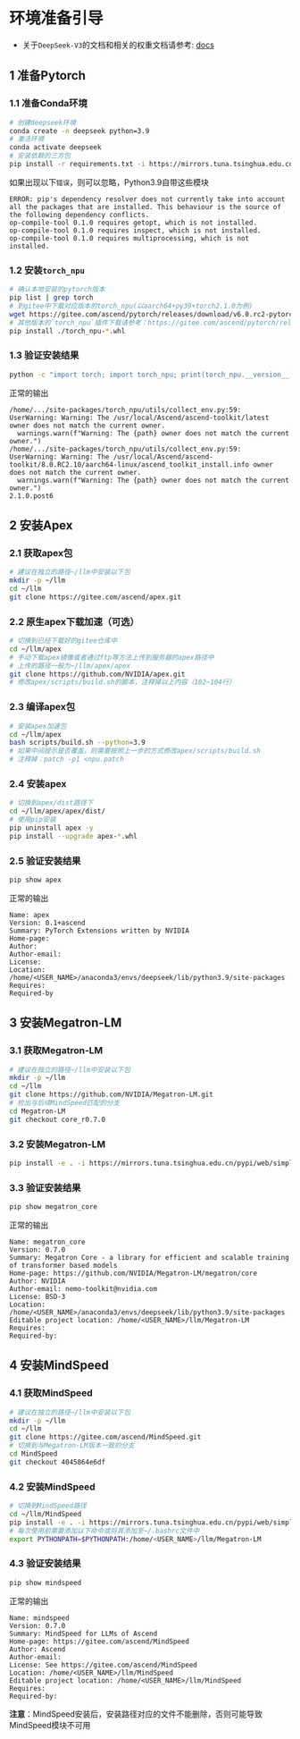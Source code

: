 # 环境准备引导

- 关于`DeepSeek-V3`的文档和相关的权重文档请参考: [docs](./docs)

## 1 准备Pytorch

### 1.1 准备Conda环境

```bash
# 创建deepseek环境
conda create -n deepseek python=3.9
# 激活环境
conda activate deepseek
# 安装依赖的三方包
pip install -r requirements.txt -i https://mirrors.tuna.tsinghua.edu.cn/pypi/web/simple
```

如果出现以下`错误`，则可以忽略，Python3.9自带这些模块

```log
ERROR: pip's dependency resolver does not currently take into account all the packages that are installed. This behaviour is the source of the following dependency conflicts.
op-compile-tool 0.1.0 requires getopt, which is not installed.
op-compile-tool 0.1.0 requires inspect, which is not installed.
op-compile-tool 0.1.0 requires multiprocessing, which is not installed.
```

### 1.2 安装`torch_npu`

```bash
# 确认本地安装的pytorch版本
pip list | grep torch
# 到gitee中下载对应版本的torch_npu(以aarch64+py39+torch2.1.0为例)
wget https://gitee.com/ascend/pytorch/releases/download/v6.0.rc2-pytorch2.1.0/torch_npu-2.1.0.post6-cp39-cp39-manylinux_2_17_aarch64.manylinux2014_aarch64.whl
# 其他版本的`torch_npu`插件下载请参考：https://gitee.com/ascend/pytorch/releases
pip install ./torch_npu-*.whl
```

### 1.3 验证安装结果

```bash
python -c "import torch; import torch_npu; print(torch_npu.__version__)"
```

正常的输出

```log
/home/.../site-packages/torch_npu/utils/collect_env.py:59: UserWarning: Warning: The /usr/local/Ascend/ascend-toolkit/latest owner does not match the current owner.
  warnings.warn(f"Warning: The {path} owner does not match the current owner.")
/home/.../site-packages/torch_npu/utils/collect_env.py:59: UserWarning: Warning: The /usr/local/Ascend/ascend-toolkit/8.0.RC2.10/aarch64-linux/ascend_toolkit_install.info owner does not match the current owner.
  warnings.warn(f"Warning: The {path} owner does not match the current owner.")
2.1.0.post6
```

## 2 安装Apex

### 2.1 获取apex包

```bash
# 建议在独立的路径~/llm中安装以下包
mkdir -p ~/llm
cd ~/llm
git clone https://gitee.com/ascend/apex.git
```

### 2.2 原生apex下载加速（可选）

```bash
# 切换到已经下载好的gitee仓库中
cd ~/llm/apex
# 手动下载apex镜像或者通过ftp等方法上传到服务器的apex路径中
# 上传的路径一般为~/llm/apex/apex
git clone https://github.com/NVIDIA/apex.git
# 修改apex/scripts/build.sh的脚本，注释掉以上内容（102~104行）
```

### 2.3 编译apex包

```bash
# 安装apex加速包
cd ~/llm/apex
bash scripts/build.sh --python=3.9
# 如果中间提示是否覆盖，则需要按照上一步的方式修改apex/scripts/build.sh
# 注释掉：patch -p1 <npu.patch
```

### 2.4 安装apex

```bash
# 切换到apex/dist路径下
cd ~/llm/apex/apex/dist/
# 使用pip安装
pip uninstall apex -y
pip install --upgrade apex-*.whl
```

### 2.5 验证安装结果

```bash
pip show apex
```

正常的输出

```log
Name: apex
Version: 0.1+ascend
Summary: PyTorch Extensions written by NVIDIA
Home-page:
Author:
Author-email:
License:
Location: /home/<USER_NAME>/anaconda3/envs/deepseek/lib/python3.9/site-packages
Requires:
Required-by
```

## 3 安装Megatron-LM

### 3.1 获取Megatron-LM

```bash
# 建议在独立的路径~/llm中安装以下包
mkdir -p ~/llm
cd ~/llm
git clone https://github.com/NVIDIA/Megatron-LM.git
# 检出与后续MindSpeed匹配的分支
cd Megatron-LM
git checkout core_r0.7.0
```

### 3.2 安装Megatron-LM

```bash
pip install -e . -i https://mirrors.tuna.tsinghua.edu.cn/pypi/web/simple
```

### 3.3 验证安装结果

```bash
pip show megatron_core
```

正常的输出

```log
Name: megatron_core
Version: 0.7.0
Summary: Megatron Core - a library for efficient and scalable training of transformer based models
Home-page: https://github.com/NVIDIA/Megatron-LM/megatron/core
Author: NVIDIA
Author-email: nemo-toolkit@nvidia.com
License: BSD-3
Location: /home/<USER_NAME>/anaconda3/envs/deepseek/lib/python3.9/site-packages
Editable project location: /home/<USER_NAME>/llm/Megatron-LM
Requires:
Required-by:
```

## 4 安装MindSpeed

### 4.1 获取MindSpeed

```bash
# 建议在独立的路径~/llm中安装以下包
mkdir -p ~/llm
cd ~/llm
git clone https://gitee.com/ascend/MindSpeed.git
# 切换到与Megatron-LM版本一致的分支
cd MindSpeed
git checkout 4045864e6df
```

### 4.2 安装MindSpeed

```bash
# 切换到MindSpeed路径
cd ~/llm/MindSpeed
pip install -e . -i https://mirrors.tuna.tsinghua.edu.cn/pypi/web/simple
# 每次使用前需要添加以下命令或将其添加至~/.bashrc文件中
export PYTHONPATH=$PYTHONPATH:/home/<USER_NAME>/llm/Megatron-LM
```

### 4.3 验证安装结果

```bash
pip show mindspeed
```

正常的输出

```log
Name: mindspeed
Version: 0.7.0
Summary: MindSpeed for LLMs of Ascend
Home-page: https://gitee.com/ascend/MindSpeed
Author: Ascend
Author-email:
License: See https://gitee.com/ascend/MindSpeed
Location: /home/<USER_NAME>/llm/MindSpeed
Editable project location: /home/<USER_NAME>/llm/MindSpeed
Requires:
Required-by:
```

**注意**：MindSpeed安装后，安装路径对应的文件不能删除，否则可能导致MindSpeed模块不可用
